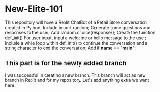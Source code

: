 # New-Elite-101
This repository will have a Replit ChatBot of a Retail Store conversation created in Python.
Include import random;
Generate some questions and responses to the user;
Add random.choice(responses);
Create the function def_init()
For user input, input a welcome or hello message to the user;
Include a while loop within def_init() to continue the conversation and a string character to end the conversation;
Add if __name__ == "__main__":

## This part is for the newly added branch
I was successful in creating a new branch.
This branch will act as new branch in Replit and for my repository.
Let's add anything extra we want here.
